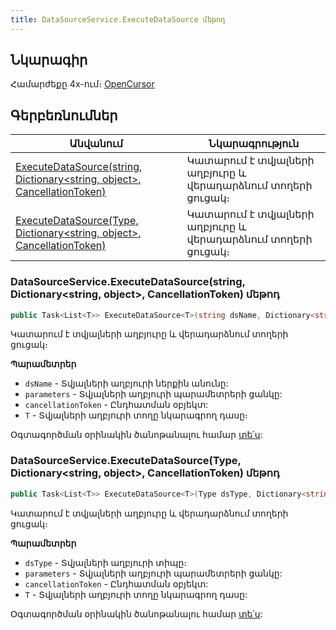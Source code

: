 ```yaml
---
title: DataSourceService.ExecuteDataSource մեթոդ
---
```


## Նկարագիր

Համարժեքը 4x-ում։ [OpenCursor](https://armsoft.github.io/as4x-docs/HTM/ProgrGuide/Functions/ASDATA/OpenCursor.html)

## Գերբեռնումներ

| Անվանում | Նկարագրություն |
|--|--|
| [ExecuteDataSource(string, Dictionary&lt;string, object&gt;, CancellationToken)](#datasourceserviceexecutedatasourcestring-dictionarystring-object-cancellationtoken-մեթոդ) | Կատարում է տվյալների աղբյուրը և վերադարձնում տողերի ցուցակ։ |
| [ExecuteDataSource(Type, Dictionary&lt;string, object&gt;, CancellationToken)](#datasourceserviceexecutedatasourcetype-dictionarystring-object-cancellationtoken-մեթոդ) | Կատարում է տվյալների աղբյուրը և վերադարձնում տողերի ցուցակ։ |

### DataSourceService.ExecuteDataSource(string, Dictionary&lt;string, object&gt;, CancellationToken) մեթոդ

```c#
public Task<List<T>> ExecuteDataSource<T>(string dsName, Dictionary<string, object> parameters, CancellationToken cancellationToken = default)
```

Կատարում է տվյալների աղբյուրը և վերադարձնում տողերի ցուցակ։

**Պարամետրեր**

* `dsName` - Տվյալների աղբյուրի ներքին անունը:
* `parameters` - Տվյալների աղբյուրի պարամետրերի ցանկը:
* `cancellationToken` - Ընդհատման օբյեկտ:
* `T` - Տվյալների աղբյուրի տողը նկարագրող դասը։

Օգտագործման օրինակին ծանոթանալու համար [տե՛ս](../../examples/ds.md#չտիպիզացված-կատարում):

### DataSourceService.ExecuteDataSource(Type, Dictionary&lt;string, object&gt;, CancellationToken) մեթոդ

```c#
public Task<List<T>> ExecuteDataSource<T>(Type dsType, Dictionary<string, object> parameters, CancellationToken cancellationToken = default)
```

Կատարում է տվյալների աղբյուրը և վերադարձնում տողերի ցուցակ։

**Պարամետրեր**

* `dsType` - Տվյալների աղբյուրի տիպը։
* `parameters` - Տվյալների աղբյուրի պարամետրերի ցանկը:
* `cancellationToken` - Ընդհատման օբյեկտ:
* `T` - Տվյալների աղբյուրի տողը նկարագրող դասը:

Օգտագործման օրինակին ծանոթանալու համար [տե՛ս](../../examples/ds.md#չտիպիզացված-կատարում):

